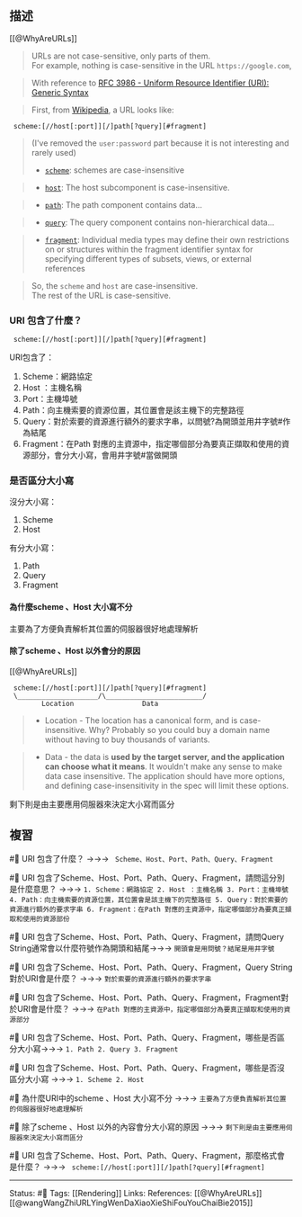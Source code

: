 ## 描述

[[@WhyAreURLs]]
> URLs are not case-sensitive, only parts of them.  
> For example, nothing is case-sensitive in the URL `https://google.com`,

> With reference to [RFC 3986 - Uniform Resource Identifier (URI): Generic Syntax](https://www.rfc-editor.org/rfc/rfc3986)

> First, from [Wikipedia](https://en.wikipedia.org/wiki/Uniform_Resource_Locator), a URL looks like:

```
 scheme:[//host[:port]][/]path[?query][#fragment]
```

> (I've removed the `user:password` part because it is not interesting and rarely used)
> -   [`scheme`](https://www.rfc-editor.org/rfc/rfc3986#section-3.1):
> schemes are case-insensitive

> -   [`host`](https://www.rfc-editor.org/rfc/rfc3986#section-3.2.2):
> The host subcomponent is case-insensitive.

> -   [`path`](https://www.rfc-editor.org/rfc/rfc3986#section-3.3):
> The path component contains data...

>-   [`query`](https://www.rfc-editor.org/rfc/rfc3986#section-3.4):
> The query component contains non-hierarchical data...

> -   [`fragment`](https://www.rfc-editor.org/rfc/rfc3986#section-3.5):
> Individual media types may define their own restrictions on or structures within the fragment identifier syntax for specifying different types of subsets, views, or external references

> So, the `scheme` and `host` are case-insensitive.  
> The rest of the URL is case-sensitive.


### URI 包含了什麼？

```
 scheme:[//host[:port]][/]path[?query][#fragment]
```

URI包含了：
1. Scheme：網路協定
2. Host ：主機名稱
3. Port：主機埠號
4. Path：向主機索要的資源位置，其位置會是該主機下的完整路徑
5. Query：對於索要的資源進行額外的要求字串，以問號\?為開頭並用井字號\#作為結尾
6. Fragment：在Path 對應的主資源中，指定哪個部分為要真正擷取和使用的資源部分，會分大小寫，會用井字號\#當做開頭


### 是否區分大小寫

沒分大小寫：
1. Scheme
2. Host

有分大小寫：
1. Path
2. Query
3. Fragment
  


#### 為什麼scheme 、Host 大小寫不分
主要為了方便負責解析其位置的伺服器很好地處理解析

#### 除了scheme 、Host 以外會分的原因

[[@WhyAreURLs]]
```
 scheme:[//host[:port]][/]path[?query][#fragment]
 \____________________/\________________________/
        Location                 Data
```

> -   Location - The location has a canonical form, and is case-insensitive. Why? Probably so you could buy a domain name without having to buy thousands of variants.
    
> -   Data - the data is **used by the target server, and the application can choose what it means**. It wouldn't make any sense to make data case insensitive. The application should have more options, and defining case-insensitivity in the spec will limit these options.

剩下則是由主要應用伺服器來決定大小寫而區分




## 複習

#🧠 URI 包含了什麼？ ->->-> ` Scheme、Host、Port、Path、Query、Fragment`
<!--SR:!2023-03-24,71,230-->

#🧠 URI 包含了Scheme、Host、Port、Path、Query、Fragment，請問這分別是什麼意思？ ->->-> `1. Scheme：網路協定 2. Host ：主機名稱 3. Port：主機埠號 4. Path：向主機索要的資源位置，其位置會是該主機下的完整路徑 5. Query：對於索要的資源進行額外的要求字串 6. Fragment：在Path 對應的主資源中，指定哪個部分為要真正擷取和使用的資源部份`
<!--SR:!2023-02-05,46,250-->


#🧠 URI 包含了Scheme、Host、Port、Path、Query、Fragment，請問Query String通常會以什麼符號作為開頭和結尾->->-> `開頭會是用問號？結尾是用井字號`
<!--SR:!2023-03-17,74,250-->

#🧠 URI 包含了Scheme、Host、Port、Path、Query、Fragment，Query String對於URI會是什麼？ ->->-> `對於索要的資源進行額外的要求字串`
<!--SR:!2023-03-16,73,250-->

#🧠 URI 包含了Scheme、Host、Port、Path、Query、Fragment，Fragment對於URI會是什麼？ ->->-> `在Path 對應的主資源中，指定哪個部分為要真正擷取和使用的資源部分`
<!--SR:!2023-03-17,74,250-->

#🧠 URI 包含了Scheme、Host、Port、Path、Query、Fragment，哪些是否區分大小寫->->-> `1. Path 2. Query 3. Fragment`
<!--SR:!2023-03-10,69,250-->


#🧠 URI 包含了Scheme、Host、Port、Path、Query、Fragment，哪些是否沒區分大小寫 ->->-> `1. Scheme 2. Host`
<!--SR:!2023-03-13,71,250-->

#🧠 為什麼URI中的scheme 、Host 大小寫不分 ->->-> `主要為了方便負責解析其位置的伺服器很好地處理解析`
<!--SR:!2023-02-11,50,250-->


#🧠 除了scheme 、Host 以外的內容會分大小寫的原因 ->->-> `剩下則是由主要應用伺服器來決定大小寫而區分`
<!--SR:!2023-03-06,66,250-->

#🧠 URI 包含了Scheme、Host、Port、Path、Query、Fragment，那麼格式會是什麼？ ->->-> ` scheme:[//host[:port]][/]path[?query][#fragment]`
<!--SR:!2023-03-02,63,250-->


---
Status: #🌱 
Tags:
[[Rendering]]
Links:
References:
[[@WhyAreURLs]]
[[@wangWangZhiURLYingWenDaXiaoXieShiFouYouChaiBie2015]]